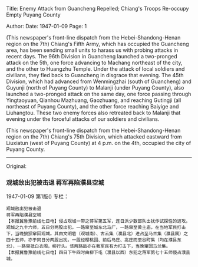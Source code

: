 Title: Enemy Attack from Guancheng Repelled; Chiang's Troops Re-occupy Empty Puyang County

Author:
Date: 1947-01-09
Page: 1

(This newspaper's front-line dispatch from the Hebei-Shandong-Henan region on the 7th) Chiang's Fifth Army, which has occupied the Guancheng area, has been sending small units to harass us with probing attacks in recent days. The 96th Division in Guancheng launched a two-pronged attack on the 5th, one force advancing to Machang northeast of the city, and the other to Huangzhu Temple. Under the attack of local soldiers and civilians, they fled back to Guancheng in disgrace that evening. The 45th Division, which had advanced from Wenmingzhai (south of Guancheng) and Guyunji (north of Puyang County) to Malanji (under Puyang County), also launched a two-pronged attack on the same day, one force passing through Yingtaoyuan, Qianhou Mazhuang, Gaozhuang, and reaching Gutingji (all northeast of Puyang County), and the other force reaching Baiyige and Liuhangtou. These two enemy forces also retreated back to Malanji that evening under the forceful attacks of our soldiers and civilians.

(This newspaper's front-line dispatch from the Hebei-Shandong-Henan region on the 7th) Chiang's 75th Division, which attacked eastward from Liuxiatun (west of Puyang County) at 4 p.m. on the 4th, occupied the city of Puyang County.



<hr /> 

Original: 


### 观城敌出犯被击退  蒋军再陷濮县空城

1947-01-09
第1版()
专栏：

    观城敌出犯被击退
    蒋军再陷濮县空城
    【本报冀鲁豫前线七日电】侵占观城一带之蒋军第五军，连日派少数部队出扰作试探性的进攻。观城之九十六师，五日分两股出犯，一路窜至城东北马厂，一路窜至黄主庙，在当地军民打击下，当晚狼狈窜回观城。其由文明砦（观城南）、古云集（濮县北）进占至马兰集（濮县属）之四十五师，亦于同日分两股出扰，一股经樱桃园、前后马庄、高庄而至谷町集（均在濮县东北），一路窜抵白衣阁，柳行头。该两路敌亦在我军民有力打击下，当晚窜回马兰集。
    【本报冀鲁豫前线七日电】四日下午四时由柳下屯（濮县以西）东犯之蒋军第七十五师侵占濮县城。
